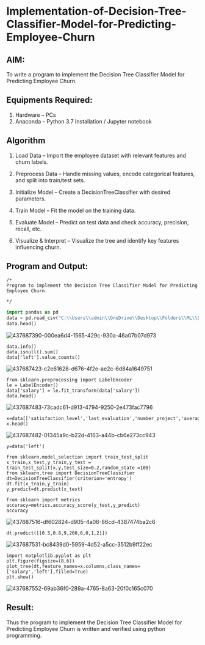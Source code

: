 # Implementation-of-Decision-Tree-Classifier-Model-for-Predicting-Employee-Churn

## AIM:
To write a program to implement the Decision Tree Classifier Model for Predicting Employee Churn.

## Equipments Required:
1. Hardware – PCs
2. Anaconda – Python 3.7 Installation / Jupyter notebook

## Algorithm
1. Load Data – Import the employee dataset with relevant features and churn labels.

2. Preprocess Data – Handle missing values, encode categorical features, and split into train/test sets.

3. Initialize Model – Create a DecisionTreeClassifier with desired parameters.

4. Train Model – Fit the model on the training data.

5. Evaluate Model – Predict on test data and check accuracy, precision, recall, etc.

6. Visualize & Interpret – Visualize the tree and identify key features influencing churn.

## Program and Output:
```
/*
Program to implement the Decision Tree Classifier Model for Predicting Employee Churn.

*/
```

```python
import pandas as pd
data = pd.read_csv("C:\\Users\\admin\\OneDrive\\Desktop\\Folders\\ML\\DATASET-20250226\\Employee.csv")
data.head()
```
![437687390-000ea6d4-1565-429c-930a-46a07b07d973](https://github.com/user-attachments/assets/168fb555-0343-4a45-99bf-bbc994bb808c)

```
data.info()
data.isnull().sum()
data['left'].value_counts()
```
![437687423-c2e61628-d676-4f2e-ae2c-6d84a1649751](https://github.com/user-attachments/assets/3b633906-73a4-41f8-8d8e-ba0c99617ecb)

```
from sklearn.preprocessing import LabelEncoder
le = LabelEncoder()
data['salary'] = le.fit_transform(data['salary'])
data.head()
```
![437687483-73cadc61-d913-4794-9250-2e473fac7796](https://github.com/user-attachments/assets/95003466-f2eb-4ae1-8246-38bd15e50c45)

```
x=data[['satisfaction_level','last_evaluation','number_project','average_montly_hours','time_spend_company','Work_accident','promotion_last_5years','salary']]
x.head()
```
![437687482-01345a9c-b22d-4163-a44b-cb6e273cc943](https://github.com/user-attachments/assets/8ade3d28-4b55-4a92-8cf8-224d98aef905)

```
y=data['left']

from sklearn.model_selection import train_test_split
x_train,x_test,y_train,y_test = train_test_split(x,y,test_size=0.2,random_state =100)
from sklearn.tree import DecisionTreeClassifier
dt=DecisionTreeClassifier(criterion='entropy')
dt.fit(x_train,y_train)
y_predict=dt.predict(x_test)

from sklearn import metrics
accuracy=metrics.accuracy_score(y_test,y_predict)
accuracy
```
![437687516-df602824-d905-4a06-86cd-4387474ba2c6](https://github.com/user-attachments/assets/cca0cea3-0794-42fd-be21-a3a334aa1f28)
```
dt.predict([[0.5,0.8,9,260,6,0,1,2]])
```
![437687531-bc8439d0-5959-4d52-a5cc-3512b9ff22ec](https://github.com/user-attachments/assets/5c4890cd-4add-479d-b9a3-97c50843407f)
```
import matplotlib.pyplot as plt
plt.figure(figsize=(8,6))
plot_tree(dt,feature_names=x.columns,class_names=['salary','left'],filled=True)
plt.show()
```
![437687552-69ab36f0-289a-4765-8a63-20f0c165c070](https://github.com/user-attachments/assets/b1b91647-1280-4481-a9af-3c55625cf6f7)


## Result:
Thus the program to implement the  Decision Tree Classifier Model for Predicting Employee Churn is written and verified using python programming.
